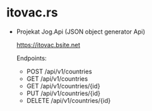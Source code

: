 # itovac.rs

- Projekat Jog.Api (JSON object generator Api)

  https://itovac.bsite.net

  Endpoints:
  - POST /api/v1/countries
  - GET /api/v1/countries
  - GET /api/v1/countries/{id}
  - PUT /api/v1/countries/{id}
  - DELETE /api/v1/countries/{id}
